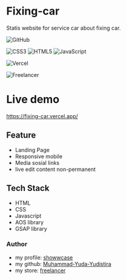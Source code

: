 # Fixing-car
Statis website for service car about fixing car.

![GitHub](https://img.shields.io/badge/github-%23121011.svg?style=for-the-badge&logo=github&logoColor=white)

![CSS3](https://img.shields.io/badge/css3-%231572B6.svg?style=for-the-badge&logo=css3&logoColor=white)
![HTML5](https://img.shields.io/badge/html5-%23E34F26.svg?style=for-the-badge&logo=html5&logoColor=white)
![JavaScript](https://img.shields.io/badge/javascript-%23323330.svg?style=for-the-badge&logo=javascript&logoColor=%23F7DF1E)

![Vercel](https://img.shields.io/badge/vercel-%23000000.svg?style=for-the-badge&logo=vercel&logoColor=white)

![Freelancer](https://img.shields.io/badge/Freelancer-29B2FE?style=for-the-badge&logo=Freelancer&logoColor=white)

# Live demo 
https://fixing-car.vercel.app/

## Feature
- Landing Page
- Responsive mobile
- Media sosial links
- live edit content non-permanent

## Tech Stack
- HTML
- CSS
- Javascript
- AOS library
- GSAP library

### Author
- my profile: [showwcase](https://www.showwcase.com/yudistira22112022714)
- my github: [Muhammad-Yuda-Yudistira](https://github.com/Muhammad-Yuda-Yudistira/)
- my store: [freelancer](https://www.freelancer.com/u/yudistira00)
